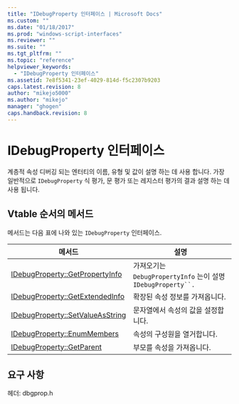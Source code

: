 ```yaml
---
title: "IDebugProperty 인터페이스 | Microsoft Docs"
ms.custom: ""
ms.date: "01/18/2017"
ms.prod: "windows-script-interfaces"
ms.reviewer: ""
ms.suite: ""
ms.tgt_pltfrm: ""
ms.topic: "reference"
helpviewer_keywords: 
  - "IDebugProperty 인터페이스"
ms.assetid: 7e8f5341-23ef-4029-814d-f5c2307b9203
caps.latest.revision: 8
author: "mikejo5000"
ms.author: "mikejo"
manager: "ghogen"
caps.handback.revision: 8
---
```

# IDebugProperty 인터페이스
계층적 속성 디버깅 되는 엔터티의 이름, 유형 및 값이 설명 하는 데 사용 합니다.  가장 일반적으로 `IDebugProperty` 식 평가, 문 평가 또는 레지스터 평가의 결과 설명 하는 데 사용 됩니다.  
  
## Vtable 순서의 메서드  
 메서드는 다음 표에 나와 있는 `IDebugProperty` 인터페이스.  
  
|메서드|설명|  
|---------|--------|  
|[IDebugProperty::GetPropertyInfo](../../winscript/reference/idebugproperty-getpropertyinfo.md)|가져오기는 `DebugPropertyInfo` 는이 설명`IDebugProperty``.`|  
|[IDebugProperty::GetExtendedInfo](../../winscript/reference/idebugproperty-getextendedinfo.md)|확장된 속성 정보를 가져옵니다.|  
|[IDebugProperty::SetValueAsString](../../winscript/reference/idebugproperty-setvalueasstring.md)|문자열에서 속성의 값을 설정합니다.|  
|[IDebugProperty::EnumMembers](../../winscript/reference/idebugproperty-enummembers.md)|속성의 구성원을 열거합니다.|  
|[IDebugProperty::GetParent](../../winscript/reference/idebugproperty-getparent.md)|부모를 속성을 가져옵니다.|  
  
## 요구 사항  
 헤더: dbgprop.h